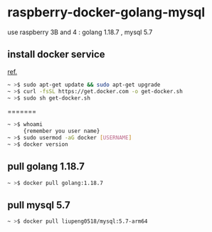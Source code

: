 # raspberry-docker-golang-mysql
use raspberry 3B and 4 : golang 1.18.7 , mysql 5.7

## install docker service
[ref.](https://www.simplilearn.com/tutorials/docker-tutorial/raspberry-pi-docker)
```bash
~ >$ sudo apt-get update && sudo apt-get upgrade
~ >$ curl -fsSL https://get.docker.com -o get-docker.sh
~ >$ sudo sh get-docker.sh
```
=======

```bash
~ >$ whoami
     {remember you user name}
~ >$ sudo usermod -aG docker [USERNAME]
~ >$ docker version
```

## pull golang 1.18.7
```bash
~ >$ docker pull golang:1.18.7
```

## pull mysql 5.7
```bash
~ >$ docker pull liupeng0518/mysql:5.7-arm64
```
